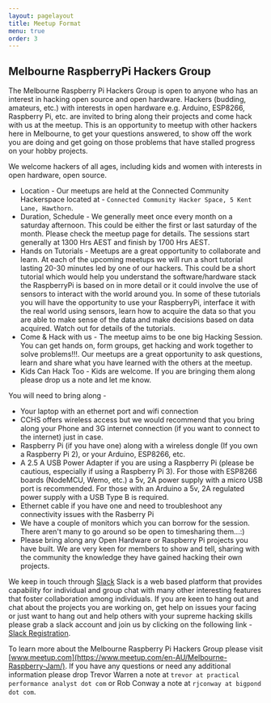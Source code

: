 ```yaml
---
layout: pagelayout
title: Meetup Format
menu: true
order: 3
---
```


## Melbourne RaspberryPi Hackers Group

The Melbourne Raspberry Pi Hackers Group is open to anyone who has an interest in hacking open source and open hardware. Hackers (budding, amateurs, etc.) with interests in open hardware e.g. Arduino, ESP8266, Raspberry Pi, etc. are invited to bring along their projects and come hack with us at the meetup. This is an opportunity to meetup with other hackers here in Melbourne, to get your questions answered, to show off the work you are doing and get going on those problems that have stalled progress on your hobby projects.

We welcome hackers of all ages, including kids and women with interests in open hardware, open source.

* Location - Our meetups are held at the Connected Community Hackerspace located at - `Connected Community Hacker Space, 5 Kent Lane, Hawthorn`.
* Duration, Schedule - We generally meet once every month on a saturday afternoon. This could be either the first or last saturday of the month. Please check the meetup page for details. The sessions start generally at 1300 Hrs AEST and finish by 1700 Hrs AEST. 
* Hands on Tutorials - Meetups are a great opportunity to collaborate and learn. At each of the upcoming meetups we will run a short tutorial lasting 20-30 minutes led by one of our hackers. This could be a short tutorial which would help you understand the software/hardware stack the RaspberryPi is based on in more detail or it could involve the use of sensors to interact with the world around you. In some of these tutorials you will have the opportunity to use your RaspberryPi, interface it with the real world using sensors, learn how to acquire the data so that you are able to make sense of the data and make decisions based on data acquired. Watch out for details of the tutorials.
* Come & Hack with us - The meetup aims to be one big Hacking Session. You can get hands on, form groups, get hacking and work together to solve problems!!!. Our meetups are a great opportunity to ask questions, learn and share what you have learned with the others at the meetup.
* Kids Can Hack Too - Kids are welcome. If you are bringing them along please drop us a note and let me know.

You will need to bring along -

* Your laptop with an ethernet port and wifi connection
* CCHS offers wireless access but we would recommend that you bring along your Phone and 3G internet connection (if you want to connect to the internet) just in case.
* Raspberry Pi (if you have one) along with a wireless dongle (If you own a Raspberry Pi 2), or your Arduino, ESP8266, etc.
* A 2.5 A USB Power Adapter if you are using a Raspberry Pi (please be cautious, especially if using a Raspberry Pi 3). For those with ESP8266 boards (NodeMCU, Wemo, etc.) a 5v, 2A power supply with a micro USB port is recommended. For those with an Arduino a 5v, 2A regulated power supply with a USB Type B is required.
* Ethernet cable if you have one and need to troubleshoot any connectivity issues with the Rasberry Pi
* We have a couple of monitors which you can borrow for the session. There aren't many to go around so be open to timesharing them...:)
* Please bring along any Open Hardware or Raspberry Pi projects you have built. We are very keen for members to show and tell, sharing with the community the knowledge they have gained hacking their own projects.

We keep in touch through [Slack](https://melbrpi.slack.com) Slack is a web based platform that provides capability for individual and group chat with many other interesting features that foster collaboration among individuals. If you are keen to hang out and chat about the projects you are working on, get help on issues your facing or just want to hang out and help others with your supreme hacking skills please grab a slack account and join us by clicking on the following link - [Slack Registration](https://melbrpi.herokuapp.com). 

To learn more about the Melbourne Raspberry Pi Hackers Group please visit [www.meetup.com](https://www.meetup.com/en-AU/Melbourne-Raspberry-Jam/). If you have any questions or need any additional information please drop Trevor Warren a note at `trevor at practical performance analyst dot com` or Rob Conway a note at `rjconway at bigpond dot com`.  


